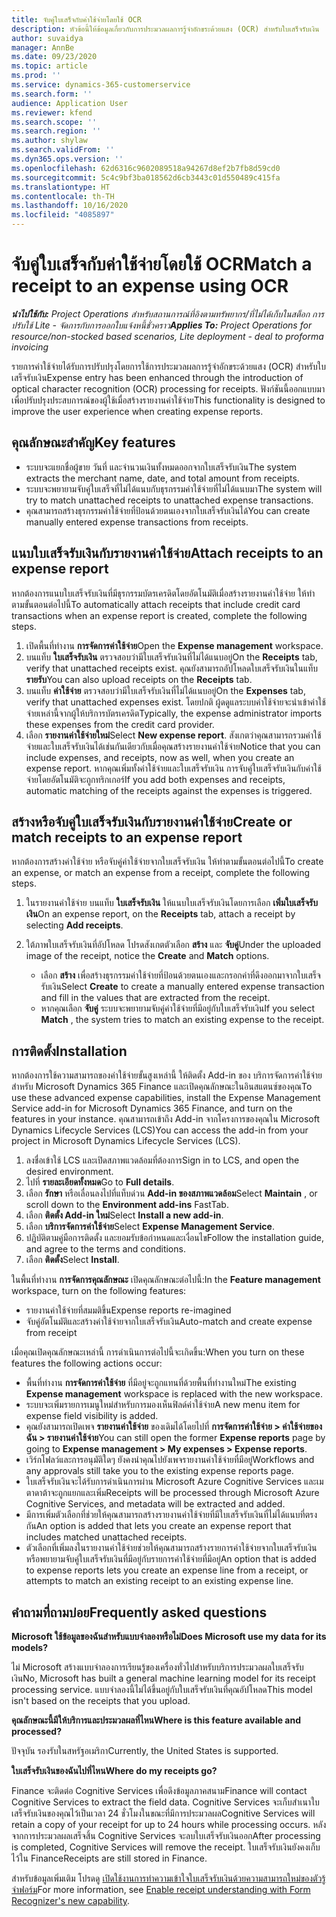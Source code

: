 ```yaml
---
title: จับคู่ใบเสร็จกับค่าใช้จ่ายโดยใช้ OCR
description: หัวข้อนี้ให้ข้อมูลเกี่ยวกับการประมวลผลการรู้จำอักขระด้วยแสง (OCR) สำหรับใบเสร็จรับเงิน
author: suvaidya
manager: AnnBe
ms.date: 09/23/2020
ms.topic: article
ms.prod: ''
ms.service: dynamics-365-customerservice
ms.search.form: ''
audience: Application User
ms.reviewer: kfend
ms.search.scope: ''
ms.search.region: ''
ms.author: shylaw
ms.search.validFrom: ''
ms.dyn365.ops.version: ''
ms.openlocfilehash: 62d6316c9602089518a94267d8ef2b7fb8d59cd0
ms.sourcegitcommit: 5c4c9bf3ba018562d6cb3443c01d550489c415fa
ms.translationtype: HT
ms.contentlocale: th-TH
ms.lasthandoff: 10/16/2020
ms.locfileid: "4085897"
---
```

# <a name="match-a-receipt-to-an-expense-using-ocr"></a><span data-ttu-id="669d4-103">จับคู่ใบเสร็จกับค่าใช้จ่ายโดยใช้ OCR</span><span class="sxs-lookup"><span data-stu-id="669d4-103">Match a receipt to an expense using OCR</span></span>

<span data-ttu-id="669d4-104">_**นำไปใช้กับ:** Project Operations สำหรับสถานการณ์ที่อิงตามทรัพยากร/ที่ไม่ได้เก็บในสต็อก การปรับใช้ Lite - จัดการกับการออกใบแจ้งหนี้ชั่วคราว_</span><span class="sxs-lookup"><span data-stu-id="669d4-104">_**Applies To:** Project Operations for resource/non-stocked based scenarios, Lite deployment - deal to proforma invoicing_</span></span>

<span data-ttu-id="669d4-105">รายการค่าใช้จ่ายได้รับการปรับปรุงโดยการใช้การประมวลผลการรู้จำอักขระด้วยแสง (OCR) สำหรับใบเสร็จรับเงิน</span><span class="sxs-lookup"><span data-stu-id="669d4-105">Expense entry has been enhanced through the introduction of optical character recognition (OCR) processing for receipts.</span></span> <span data-ttu-id="669d4-106">ฟังก์ชันนี้ออกแบบมาเพื่อปรับปรุงประสบการณ์ของผู้ใช้เมื่อสร้างรายงานค่าใช้จ่าย</span><span class="sxs-lookup"><span data-stu-id="669d4-106">This functionality is designed to improve the user experience when creating expense reports.</span></span>

## <a name="key-features"></a><span data-ttu-id="669d4-107">คุณลักษณะสำคัญ</span><span class="sxs-lookup"><span data-stu-id="669d4-107">Key features</span></span>

- <span data-ttu-id="669d4-108">ระบบจะแยกชื่อผู้ขาย วันที่ และจำนวนเงินทั้งหมดออกจากใบเสร็จรับเงิน</span><span class="sxs-lookup"><span data-stu-id="669d4-108">The system extracts the merchant name, date, and total amount from receipts.</span></span>
- <span data-ttu-id="669d4-109">ระบบจะพยายามจับคู่ใบเสร็จที่ไม่ได้แนบกับธุรกรรมค่าใช้จ่ายที่ไม่ได้แนบมา</span><span class="sxs-lookup"><span data-stu-id="669d4-109">The system will try to match unattached receipts to unattached expense transactions.</span></span>
- <span data-ttu-id="669d4-110">คุณสามารถสร้างธุรกรรมค่าใช้จ่ายที่ป้อนด้วยตนเองจากใบเสร็จรับเงินได้</span><span class="sxs-lookup"><span data-stu-id="669d4-110">You can create manually entered expense transactions from receipts.</span></span>

## <a name="attach-receipts-to-an-expense-report"></a><span data-ttu-id="669d4-111">แนบใบเสร็จรับเงินกับรายงานค่าใช้จ่าย</span><span class="sxs-lookup"><span data-stu-id="669d4-111">Attach receipts to an expense report</span></span>

<span data-ttu-id="669d4-112">หากต้องการแนบใบเสร็จรับเงินที่มีธุรกรรมบัตรเครดิตโดยอัตโนมัติเมื่อสร้างรายงานค่าใช้จ่าย ให้ทำตามขั้นตอนต่อไปนี้</span><span class="sxs-lookup"><span data-stu-id="669d4-112">To automatically attach receipts that include credit card transactions when an expense report is created, complete the following steps.</span></span>

  1. <span data-ttu-id="669d4-113">เปิดพื้นที่ทำงาน **การจัดการค่าใช้จ่าย**</span><span class="sxs-lookup"><span data-stu-id="669d4-113">Open the **Expense management** workspace.</span></span>
  2. <span data-ttu-id="669d4-114">บนแท็บ **ใบเสร็จรับเงิน** ตรวจสอบว่ามีใบเสร็จรับเงินที่ไม่ได้แนบอยู่</span><span class="sxs-lookup"><span data-stu-id="669d4-114">On the **Receipts** tab, verify that unattached receipts exist.</span></span> <span data-ttu-id="669d4-115">คุณยังสามารถอัปโหลดใบเสร็จรับเงินในแท็บ **รายรับ**</span><span class="sxs-lookup"><span data-stu-id="669d4-115">You can also upload receipts on the **Receipts** tab.</span></span>
  3. <span data-ttu-id="669d4-116">บนแท็บ **ค่าใช้จ่าย** ตรวจสอบว่ามีใบเสร็จรับเงินที่ไม่ได้แนบอยู่</span><span class="sxs-lookup"><span data-stu-id="669d4-116">On the **Expenses** tab, verify that unattached expenses exist.</span></span> <span data-ttu-id="669d4-117">โดยปกติ ผู้ดดูแลระบบค่าใช้จ่ายจะนำเข้าค่าใช้จ่ายเหล่านี้จากผู้ให้บริการบัตรเครดิต</span><span class="sxs-lookup"><span data-stu-id="669d4-117">Typically, the expense administrator imports these expenses from the credit card provider.</span></span>
  4. <span data-ttu-id="669d4-118">เลือก **รายงานค่าใช้จ่ายใหม่**</span><span class="sxs-lookup"><span data-stu-id="669d4-118">Select **New expense report**.</span></span> <span data-ttu-id="669d4-119">สังเกตว่าคุณสามารถรวมค่าใช้จ่ายและใบเสร็จรับเงินได้เช่นกันเดียวกับเมื่อคุณสร้างรายงานค่าใช้จ่าย</span><span class="sxs-lookup"><span data-stu-id="669d4-119">Notice that you can include expenses, and receipts, now as well, when you create an expense report.</span></span> <span data-ttu-id="669d4-120">หากคุณเพิ่มทั้งค่าใช้จ่ายและใบเสร็จรับเงิน การจับคู่ใบเสร็จรับเงินกับค่าใช้จ่ายโดยอัตโนมัติจะถูกทริกเกอร์</span><span class="sxs-lookup"><span data-stu-id="669d4-120">If you add both expenses and receipts, automatic matching of the receipts against the expenses is triggered.</span></span>

## <a name="create-or-match-receipts-to-an-expense-report"></a><span data-ttu-id="669d4-121">สร้างหรือจับคู่ใบเสร็จรับเงินกับรายงานค่าใช้จ่าย</span><span class="sxs-lookup"><span data-stu-id="669d4-121">Create or match receipts to an expense report</span></span>
<span data-ttu-id="669d4-122">หากต้องการสร้างค่าใช้จ่าย หรือจับคู่ค่าใช้จ่ายจากใบเสร็จรับเงิน ให้ทำตามขั้นตอนต่อไปนี้</span><span class="sxs-lookup"><span data-stu-id="669d4-122">To create an expense, or match an expense from a receipt, complete the following steps.</span></span>

  1. <span data-ttu-id="669d4-123">ในรายงานค่าใช้จ่าย บนแท็บ **ใบเสร็จรับเงิน** ให้แนบใบเสร็จรับเงินโดยการเลือก **เพิ่มใบเสร็จรับเงิน**</span><span class="sxs-lookup"><span data-stu-id="669d4-123">On an expense report, on the **Receipts** tab, attach a receipt by selecting **Add receipts**.</span></span>
  2. <span data-ttu-id="669d4-124">ใต้ภาพใบเสร็จรับเงินที่อัปโหลด โปรดสังเกตตัวเลือก **สร้าง** และ **จับคู่**</span><span class="sxs-lookup"><span data-stu-id="669d4-124">Under the uploaded image of the receipt, notice the **Create** and **Match** options.</span></span>

      - <span data-ttu-id="669d4-125">เลือก **สร้าง** เพื่อสร้างธุรกรรมค่าใช้จ่ายที่ป้อนด้วยตนเองและกรอกค่าที่ดึงออกมาจากใบเสร็จรับเงิน</span><span class="sxs-lookup"><span data-stu-id="669d4-125">Select **Create** to create a manually entered expense transaction and fill in the values that are extracted from the receipt.</span></span>
      - <span data-ttu-id="669d4-126">หากคุณเลือก **จับคู่** ระบบจะพยายามจับคู่ค่าใช้จ่ายที่มีอยู่กับใบเสร็จรับเงิน</span><span class="sxs-lookup"><span data-stu-id="669d4-126">If you select **Match** , the system tries to match an existing expense to the receipt.</span></span>

## <a name="installation"></a><span data-ttu-id="669d4-127">การติดตั้ง</span><span class="sxs-lookup"><span data-stu-id="669d4-127">Installation</span></span>

<span data-ttu-id="669d4-128">หากต้องการใช้ความสามารถของค่าใช้จ่ายขั้นสูงเหล่านี้ ให้ติดตั้ง Add-in ของ บริการจัดการค่าใช้จ่ายสำหรับ Microsoft Dynamics 365 Finance และเปิดคุณลักษณะในอินสแตนซ์ของคุณ</span><span class="sxs-lookup"><span data-stu-id="669d4-128">To use these advanced expense capabilities, install the Expense Management Service add-in for Microsoft Dynamics 365 Finance, and turn on the features in your instance.</span></span> <span data-ttu-id="669d4-129">คุณสามารถเข้าถึง Add-in จากโครงการของคุณใน Microsoft Dynamics Lifecycle Services (LCS)</span><span class="sxs-lookup"><span data-stu-id="669d4-129">You can access the add-in from your project in Microsoft Dynamics Lifecycle Services (LCS).</span></span>

1. <span data-ttu-id="669d4-130">ลงชื่อเข้าใช้ LCS และเปิดสภาพแวดล้อมที่ต้องการ</span><span class="sxs-lookup"><span data-stu-id="669d4-130">Sign in to LCS, and open the desired environment.</span></span>
2. <span data-ttu-id="669d4-131">ไปที่ **รายละเอียดทั้งหมด**</span><span class="sxs-lookup"><span data-stu-id="669d4-131">Go to **Full details**.</span></span>
3. <span data-ttu-id="669d4-132">เลือก **รักษา** หรือเลื่อนลงไปที่แท็บด่วน **Add-in ของสภาพแวดล้อม**</span><span class="sxs-lookup"><span data-stu-id="669d4-132">Select **Maintain** , or scroll down to the **Environment add-ins** FastTab.</span></span>
4. <span data-ttu-id="669d4-133">เลือก **ติดตั้ง Add-in ใหม่**</span><span class="sxs-lookup"><span data-stu-id="669d4-133">Select **Install a new add-in**.</span></span>
5. <span data-ttu-id="669d4-134">เลือก **บริการจัดการค่าใช้จ่าย**</span><span class="sxs-lookup"><span data-stu-id="669d4-134">Select **Expense Management Service**.</span></span>
6. <span data-ttu-id="669d4-135">ปฏิบัติตามคู่มือการติดตั้ง และยอมรับข้อกำหนดและเงื่อนไข</span><span class="sxs-lookup"><span data-stu-id="669d4-135">Follow the installation guide, and agree to the terms and conditions.</span></span>
7. <span data-ttu-id="669d4-136">เลือก **ติดตั้ง**</span><span class="sxs-lookup"><span data-stu-id="669d4-136">Select **Install**.</span></span>

<span data-ttu-id="669d4-137">ในพื้นที่ทำงาน **การจัดการคุณลักษณะ** เปิดคุณลักษณะต่อไปนี้:</span><span class="sxs-lookup"><span data-stu-id="669d4-137">In the **Feature management** workspace, turn on the following features:</span></span>

- <span data-ttu-id="669d4-138">รายงานค่าใช้จ่ายที่สมมติขึ้น</span><span class="sxs-lookup"><span data-stu-id="669d4-138">Expense reports re-imagined</span></span>
- <span data-ttu-id="669d4-139">จับคู่อัตโนมัติและสร้างค่าใช้จ่ายจากใบเสร็จรับเงิน</span><span class="sxs-lookup"><span data-stu-id="669d4-139">Auto-match and create expense from receipt</span></span>

<span data-ttu-id="669d4-140">เมื่อคุณเปิดคุณลักษณะเหล่านี้ การดำเนินการต่อไปนี้จะเกิดขึ้น:</span><span class="sxs-lookup"><span data-stu-id="669d4-140">When you turn on these features the following actions occur:</span></span>

- <span data-ttu-id="669d4-141">พื้นที่ทำงาน **การจัดการค่าใช้จ่าย** ที่มีอยู่จะถูกแทนที่ด้วยพื้นที่ทำงานใหม่</span><span class="sxs-lookup"><span data-stu-id="669d4-141">The existing **Expense management** workspace is replaced with the new workspace.</span></span>
- <span data-ttu-id="669d4-142">ระบบจะเพิ่มรายการเมนูใหม่สำหรับการมองเห็นฟิลด์ค่าใช้จ่าย</span><span class="sxs-lookup"><span data-stu-id="669d4-142">A new menu item for expense field visibility is added.</span></span>
- <span data-ttu-id="669d4-143">คุณยังสามารถเปิดเพจ **รายงานค่าใช้จ่าย** ของเดิมได้โดยไปที่ **การจัดการค่าใช้จ่าย > ค่าใช้จ่ายของฉัน > รายงานค่าใช้จ่าย**</span><span class="sxs-lookup"><span data-stu-id="669d4-143">You can still open the former **Expense reports** page by going to **Expense management > My expenses > Expense reports**.</span></span>
- <span data-ttu-id="669d4-144">เวิร์กโฟลว์และการอนุมัติใดๆ ยังคงนำคุณไปยังเพจรายงานค่าใช้จ่ายที่มีอยู่</span><span class="sxs-lookup"><span data-stu-id="669d4-144">Workflows and any approvals still take you to the existing expense reports page.</span></span>
- <span data-ttu-id="669d4-145">ใบเสร็จรับเงินจะได้รับการดำเนินการผ่าน Microsoft Azure Cognitive Services และเมตาดาต้าจะถูกแยกและเพิ่ม</span><span class="sxs-lookup"><span data-stu-id="669d4-145">Receipts will be processed through Microsoft Azure Cognitive Services, and metadata will be extracted and added.</span></span>
- <span data-ttu-id="669d4-146">มีการเพิ่มตัวเลือกที่ช่วยให้คุณสามารถสร้างรายงานค่าใช้จ่ายที่มีใบเสร็จรับเงินที่ไม่ได้แนบที่ตรงกัน</span><span class="sxs-lookup"><span data-stu-id="669d4-146">An option is added that lets you create an expense report that includes matched unattached receipts.</span></span>
- <span data-ttu-id="669d4-147">ตัวเลือกที่เพิ่มลงในรายงานค่าใช้จ่ายช่วยให้คุณสามารถสร้างรายการค่าใช้จ่ายจากใบเสร็จรับเงิน หรือพยายามจับคู่ใบเสร็จรับเงินที่มีอยู่กับรายการค่าใช้จ่ายที่มีอยู่</span><span class="sxs-lookup"><span data-stu-id="669d4-147">An option that is added to expense reports lets you create an expense line from a receipt, or attempts to match an existing receipt to an existing expense line.</span></span>

## <a name="frequently-asked-questions"></a><span data-ttu-id="669d4-148">คำถามที่ถามบ่อย</span><span class="sxs-lookup"><span data-stu-id="669d4-148">Frequently asked questions</span></span>

<span data-ttu-id="669d4-149">**Microsoft ใช้ข้อมูลของฉันสำหรับแบบจำลองหรือไม่**</span><span class="sxs-lookup"><span data-stu-id="669d4-149">**Does Microsoft use my data for its models?**</span></span>

<span data-ttu-id="669d4-150">ไม่ Microsoft สร้างแบบจำลองการเรียนรู้ของเครื่องทั่วไปสำหรับบริการประมวลผลใบเสร็จรับเงิน</span><span class="sxs-lookup"><span data-stu-id="669d4-150">No, Microsoft has built a general machine learning model for its receipt processing service.</span></span> <span data-ttu-id="669d4-151">แบบจำลองนี้ไม่ได้ขึ้นอยู่กับใบเสร็จรับเงินที่คุณอัปโหลด</span><span class="sxs-lookup"><span data-stu-id="669d4-151">This model isn't based on the receipts that you upload.</span></span>

<span data-ttu-id="669d4-152">**คุณลักษณะนี้มีให้บริการและประมวลผลที่ไหน**</span><span class="sxs-lookup"><span data-stu-id="669d4-152">**Where is this feature available and processed?**</span></span>

<span data-ttu-id="669d4-153">ปัจจุบัน รองรับในสหรัฐอเมริกา</span><span class="sxs-lookup"><span data-stu-id="669d4-153">Currently, the United States is supported.</span></span>

<span data-ttu-id="669d4-154">**ใบเสร็จรับเงินของฉันไปที่ไหน**</span><span class="sxs-lookup"><span data-stu-id="669d4-154">**Where do my receipts go?**</span></span>

<span data-ttu-id="669d4-155">Finance จะติดต่อ Cognitive Services เพื่อดึงข้อมูลภาคสนาม</span><span class="sxs-lookup"><span data-stu-id="669d4-155">Finance will contact Cognitive Services to extract the field data.</span></span> <span data-ttu-id="669d4-156">Cognitive Services จะเก็บสำเนาใบเสร็จรับเงินของคุณไว้เป็นเวลา 24 ชั่วโมงในขณะที่มีการประมวลผล</span><span class="sxs-lookup"><span data-stu-id="669d4-156">Cognitive Services will retain a copy of your receipt for up to 24 hours while processing occurs.</span></span> <span data-ttu-id="669d4-157">หลังจากการประมวลผลเสร็จสิ้น Cognitive Services จะลบใบเสร็จรับเงินออก</span><span class="sxs-lookup"><span data-stu-id="669d4-157">After processing is completed, Cognitive Services will remove the receipt.</span></span> <span data-ttu-id="669d4-158">ใบเสร็จรับเงินยังคงเก็บไว้ใน Finance</span><span class="sxs-lookup"><span data-stu-id="669d4-158">Receipts are still stored in Finance.</span></span>

<span data-ttu-id="669d4-159">สำหรับข้อมูลเพิ่มเติม โปรดดู [เปิดใช้งานการทำความเข้าใจใบเสร็จรับเงินด้วยความสามารถใหม่ของตัวรู้จำฟอร์ม](https://azure.microsoft.com/blog/enable-receipt-understanding-with-form-recognizer-s-new-capability/)</span><span class="sxs-lookup"><span data-stu-id="669d4-159">For more information, see [Enable receipt understanding with Form Recognizer's new capability](https://azure.microsoft.com/blog/enable-receipt-understanding-with-form-recognizer-s-new-capability/).</span></span>
